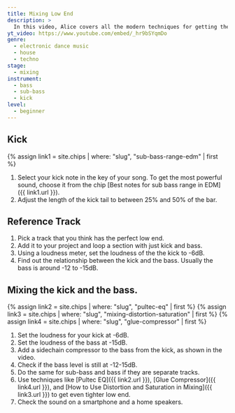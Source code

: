 ```yaml
---
title: Mixing Low End
description: >
  In this video, Alice covers all the modern techniques for getting the perfect low end in your mix.
yt_video: https://www.youtube.com/embed/_hr9bSYqmDo
genre:
  - electronic dance music
  - house
  - techno
stage:
  - mixing
instrument:
  - bass
  - sub-bass
  - kick
level:
  - beginner
---
```

## Kick
{% assign link1 = site.chips | where: "slug", "sub-bass-range-edm" | first %}
1. Select your kick note in the key of your song. To get the most powerful sound, choose it from the chip [Best notes for sub bass range in EDM]({{ link1.url }}).
1. Adjust the length of the kick tail to between 25% and 50% of the bar.

## Reference Track
1. Pick a track that you think has the perfect low end.
1. Add it to your project and loop a section with just kick and bass.
1. Using a loudness meter, set the loudness of the the kick to -6dB.
1. Find out the relationship between the kick and the bass. Usually the bass is around -12 to -15dB.

## Mixing the kick and the bass.
{% assign link2 = site.chips | where: "slug", "pultec-eq" | first %}
{% assign link3 = site.chips | where: "slug", "mixing-distortion-saturation" | first %}
{% assign link4 = site.chips | where: "slug", "glue-compressor" | first %}
1. Set the loudness for your kick at -6dB.
1. Set the loudness of the bass at -15dB.
1. Add a sidechain compressor to the bass from the kick, as shown in the video.
1. Check if the bass level is still at -12-15dB.
1. Do the same for sub-bass and bass if they are separate tracks.
1. Use techniques like [Pultec EQ]({{ link2.url }}), [Glue Compressor]({{ link4.url }}), and [How to Use Distortion and Saturation in Mixing]({{ link3.url }}) to get even tighter low end.
1. Check the sound on a smartphone and a home speakers.
